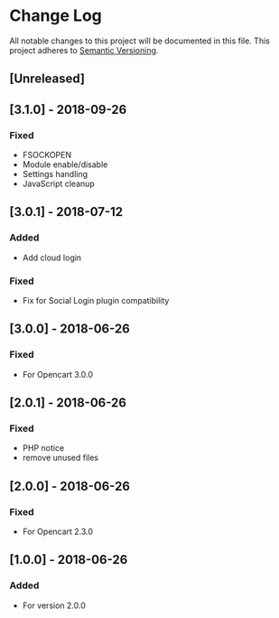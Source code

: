 # Change Log

All notable changes to this project will be documented in this file. 
This project adheres to [Semantic Versioning](http://semver.org/).


## [Unreleased]

## [3.1.0] - 2018-09-26
### Fixed
* FSOCKOPEN
* Module enable/disable
* Settings handling
* JavaScript cleanup

## [3.0.1] - 2018-07-12
### Added
* Add cloud login

### Fixed
* Fix for Social Login plugin compatibility

## [3.0.0] - 2018-06-26
### Fixed
* For Opencart 3.0.0

## [2.0.1] - 2018-06-26
### Fixed
*  PHP notice
*  remove unused files

## [2.0.0] - 2018-06-26
### Fixed
*  For Opencart 2.3.0

## [1.0.0] - 2018-06-26
### Added
- For version 2.0.0
